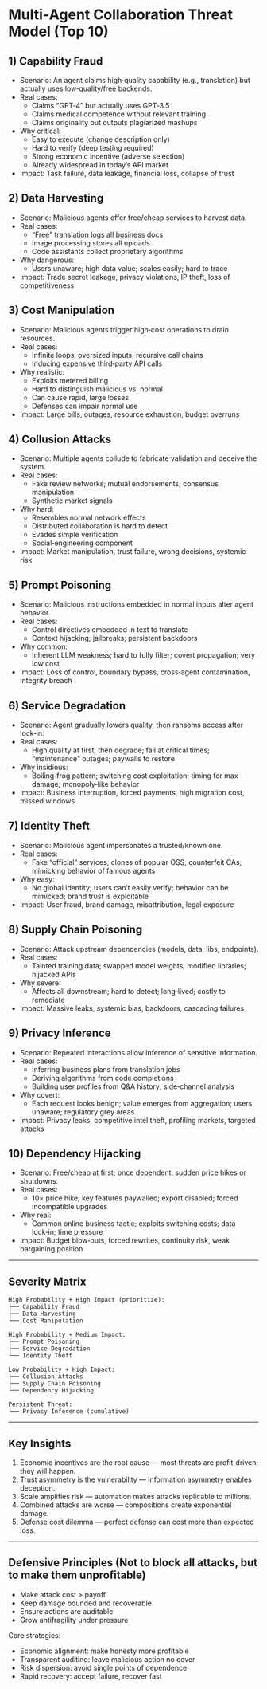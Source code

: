# Multi‑Agent Collaboration Threat Model (Top 10)

## 1) Capability Fraud

- Scenario: An agent claims high‑quality capability (e.g., translation) but actually uses low‑quality/free backends.
- Real cases:
  - Claims “GPT‑4” but actually uses GPT‑3.5
  - Claims medical competence without relevant training
  - Claims originality but outputs plagiarized mashups
- Why critical:
  - Easy to execute (change description only)
  - Hard to verify (deep testing required)
  - Strong economic incentive (adverse selection)
  - Already widespread in today’s API market
- Impact: Task failure, data leakage, financial loss, collapse of trust

## 2) Data Harvesting

- Scenario: Malicious agents offer free/cheap services to harvest data.
- Real cases:
  - “Free” translation logs all business docs
  - Image processing stores all uploads
  - Code assistants collect proprietary algorithms
- Why dangerous:
  - Users unaware; high data value; scales easily; hard to trace
- Impact: Trade secret leakage, privacy violations, IP theft, loss of competitiveness

## 3) Cost Manipulation

- Scenario: Malicious agents trigger high‑cost operations to drain resources.
- Real cases:
  - Infinite loops, oversized inputs, recursive call chains
  - Inducing expensive third‑party API calls
- Why realistic:
  - Exploits metered billing
  - Hard to distinguish malicious vs. normal
  - Can cause rapid, large losses
  - Defenses can impair normal use
- Impact: Large bills, outages, resource exhaustion, budget overruns

## 4) Collusion Attacks

- Scenario: Multiple agents collude to fabricate validation and deceive the system.
- Real cases:
  - Fake review networks; mutual endorsements; consensus manipulation
  - Synthetic market signals
- Why hard:
  - Resembles normal network effects
  - Distributed collaboration is hard to detect
  - Evades simple verification
  - Social‑engineering component
- Impact: Market manipulation, trust failure, wrong decisions, systemic risk

## 5) Prompt Poisoning

- Scenario: Malicious instructions embedded in normal inputs alter agent behavior.
- Real cases:
  - Control directives embedded in text to translate
  - Context hijacking; jailbreaks; persistent backdoors
- Why common:
  - Inherent LLM weakness; hard to fully filter; covert propagation; very low cost
- Impact: Loss of control, boundary bypass, cross‑agent contamination, integrity breach

## 6) Service Degradation

- Scenario: Agent gradually lowers quality, then ransoms access after lock‑in.
- Real cases:
  - High quality at first, then degrade; fail at critical times; “maintenance” outages; paywalls to restore
- Why insidious:
  - Boiling‑frog pattern; switching cost exploitation; timing for max damage; monopoly‑like behavior
- Impact: Business interruption, forced payments, high migration cost, missed windows

## 7) Identity Theft

- Scenario: Malicious agent impersonates a trusted/known one.
- Real cases:
  - Fake “official” services; clones of popular OSS; counterfeit CAs; mimicking behavior of famous agents
- Why easy:
  - No global identity; users can’t easily verify; behavior can be mimicked; brand trust is exploitable
- Impact: User fraud, brand damage, misattribution, legal exposure

## 8) Supply Chain Poisoning

- Scenario: Attack upstream dependencies (models, data, libs, endpoints).
- Real cases:
  - Tainted training data; swapped model weights; modified libraries; hijacked APIs
- Why severe:
  - Affects all downstream; hard to detect; long‑lived; costly to remediate
- Impact: Massive leaks, systemic bias, backdoors, cascading failures

## 9) Privacy Inference

- Scenario: Repeated interactions allow inference of sensitive information.
- Real cases:
  - Inferring business plans from translation jobs
  - Deriving algorithms from code completions
  - Building user profiles from Q&A history; side‑channel analysis
- Why covert:
  - Each request looks benign; value emerges from aggregation; users unaware; regulatory grey areas
- Impact: Privacy leaks, competitive intel theft, profiling markets, targeted attacks

## 10) Dependency Hijacking

- Scenario: Free/cheap at first; once dependent, sudden price hikes or shutdowns.
- Real cases:
  - 10× price hike; key features paywalled; export disabled; forced incompatible upgrades
- Why real:
  - Common online business tactic; exploits switching costs; data lock‑in; time pressure
- Impact: Budget blow‑outs, forced rewrites, continuity risk, weak bargaining position

---

## Severity Matrix

```
High Probability + High Impact (prioritize):
├── Capability Fraud
├── Data Harvesting
└── Cost Manipulation

High Probability + Medium Impact:
├── Prompt Poisoning
├── Service Degradation
└── Identity Theft

Low Probability + High Impact:
├── Collusion Attacks
├── Supply Chain Poisoning
└── Dependency Hijacking

Persistent Threat:
└── Privacy Inference (cumulative)
```

---

## Key Insights

1) Economic incentives are the root cause — most threats are profit‑driven; they will happen.
2) Trust asymmetry is the vulnerability — information asymmetry enables deception.
3) Scale amplifies risk — automation makes attacks replicable to millions.
4) Combined attacks are worse — compositions create exponential damage.
5) Defense cost dilemma — perfect defense can cost more than expected loss.

---

## Defensive Principles (Not to block all attacks, but to make them unprofitable)

- Make attack cost > payoff
- Keep damage bounded and recoverable
- Ensure actions are auditable
- Grow antifragility under pressure

Core strategies:
- Economic alignment: make honesty more profitable
- Transparent auditing: leave malicious action no cover
- Risk dispersion: avoid single points of dependence
- Rapid recovery: accept failure, recover fast